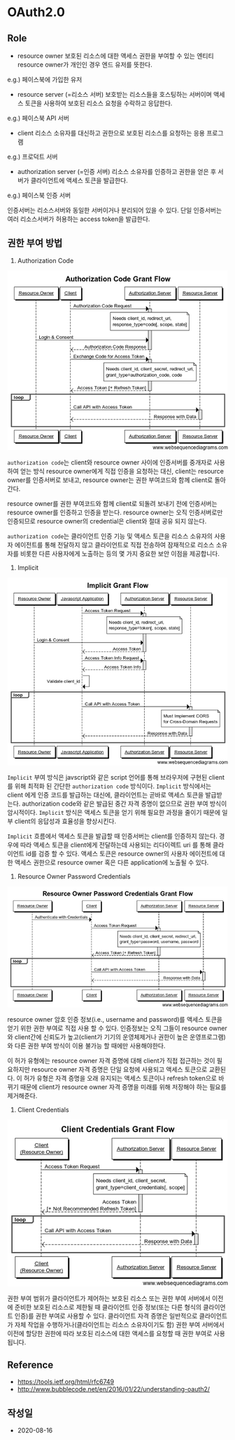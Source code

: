 # OAuth2.0

## Role

- resource owner
보호된 리소스에 대한 액세스 권한을 부여할 수 있는 엔티티
resource owner가 개인인 경우 엔드 유저를 뜻한다.

e.g.) 페이스북에 가입한 유저

- resource server (=리소스 서버)
보호받는 리소스들을 호스팅하는 서버이며 액세스 토큰을 사용하여 보호된 리소스 요청을 수락하고 응답한다.

e.g.) 페이스북 API 서버

- client
리소스 소유자를 대신하고 권한으로 보호된 리소스를 요청하는 응용 프로그램

e.g.) 프로덕트 서버

- authorization server (=인증 서버)
리소스 소유자를 인증하고 권한을 얻은 후 서버가 클라이언트에 액세스 토큰을 발급한다.

e.g.) 페이스북 인증 서버

인증서버는 리소스서버와 동일한 서버이거나 분리되어 있을 수 있다.
단일 인증서버는 여러 리소스서버가 허용하는 access token을 발급한다.

## 권한 부여 방법

1. Authorization Code

  ![code flow](static/oauth2_authorization_code_flow.png)

  `authorization code`는 client와 resource owner 사이에 인증서버를 중개자로 사용하여 얻는 방식
  resource owner에게 직접 인증을 요청하는 대신, client는 resource owner를 인증서버로 보내고, 
  resource owner는 권한 부여코드와 함께 client로 돌아간다.

  resource owner를 권한 부여코드와 함께 client로 되돌려 보내기 전에 인증서버는 resource owner를 인증하고 인증을 받는다.
  resource owner는 오직 인증서버로만 인증되므로 resource owner의 credential은 client와 절대 공유 되지 않는다.

  `authorization code`는 클라이언트 인증 기능 및 액세스 토큰을 리소스 소유자의 사용자 에이전트를 통해 전달하지 않고 클라이언트로 직접 전송하여 잠재적으로 리소스 소유자를 비롯한 다른 사용자에게 노출하는 등의 몇 가지 중요한 보안 이점을 제공합니다.

1. Implicit

  ![implicit flow](static/oauth2_implict_flow.png)

  `Implicit` 부여 방식은 javscript와 같은 script 언어를 통해 브라우저에 구현된 client를 위해 최적화 된 간단한 `authorization code` 방식이다.
  `Implicit` 방식에서는 client 에게 인증 코드를 발급하는 대신에, 클라이언트는 곧바로 액세스 토큰을 발급받는다.
  authorization code와 같은 발급된 중간 자격 증명이 없으므로 권한 부여 방식이 암시적이다.
  `Implicit` 방식은 액세스 토큰을 얻기 위해 필요한 과정을 줄이기 때문에 일부 client의 응답성과 효율성을 향상시킨다.

  `Implicit` 흐름에서 액세스 토큰을 발급할 때 인증서버는 client를 인증하지 않는다.
  경우에 따라 액세스 토큰을 client에게 전달하는데 사용되는 리다이렉트 uri 를 통해 클라이언트 id를 검증 할 수 있다.
  액세스 토큰은 resource owner의 사용자 에이전트에 대한 액세스 권한으로 resource owner 혹은 다른 application에 노출될 수 있다.

1. Resource Owner Password Credentials

  ![password flow](static/oauth2_password_flow.png)

  resource owner 암호 인증 정보(i.e., username and password)를 액세스 토큰을 얻기 위한 권한 부여로 직접 사용 할 수 있다.
  인증정보는 오직 그들이 resource owner와 client간에 신뢰도가 높고(client가 기기의 운영체제거나 권한이 높은 운영프로그램)와 다른 권한 부여 방식이 이용 불가능 할 때에만 사용해야한다.

  이 허가 유형에는 resource owner 자격 증명에 대해 client가 직접 접근하는 것이 필요하지만 resource owner 자격 증명은 단일 요청에 사용되고 액세스 토큰으로 교환된다.
  이 허가 유형은 자격 증명을 오래 유지되는 액세스 토큰이나 refresh token으로 바뀌기 때문에 client가 resource owner 자격 증명을 미래를 위해 저장해야 하는 필요를 제거해준다.

1. Client Credentials

  ![client flow](static/oauth2_client_credentials_flow.png)

  권한 부여 범위가 클라이언트가 제어하는 보호된 리소스 또는 권한 부여 서버에서 이전에 준비한 보호된 리소스로 제한될 때 클라이언트 인증 정보(또는 다른 형식의 클라이언트 인증)를 권한 부여로 사용할 수 있다.
  클라이언트 자격 증명은 일반적으로 클라이언트가 자체 작업을 수행하거나(클라이언트는 리소스 소유자이기도 함) 권한 부여 서버에서 이전에 할당한 권한에 따라 보호된 리소스에 대한 액세스를 요청할 때 권한 부여로 사용됩니다.

## Reference

- https://tools.ietf.org/html/rfc6749
- http://www.bubblecode.net/en/2016/01/22/understanding-oauth2/

## 작성일
- 2020-08-16
